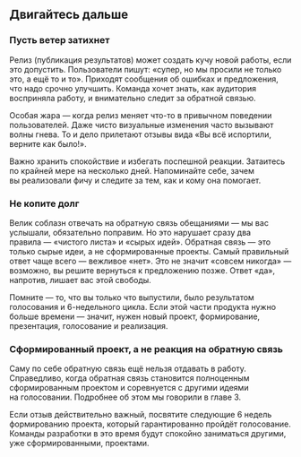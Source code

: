 ## Двигайтесь дальше

### Пусть ветер затихнет

Релиз (публикация результатов) может создать кучу новой работы, если это допустить. Пользователи пишут: «супер, но мы просили не только это, а ещё то и то». Приходят сообщения об ошибках и предложения, что надо срочно улучшить. Команда хочет знать, как аудитория восприняла работу, и внимательно следит за обратной связью.

Особая жара — когда релиз меняет что-то в привычном поведении пользователей. Даже чисто визуальные изменения часто вызывают волны гнева. То и дело прилетают отзывы вида «Вы всё испортили, верните как было!».

Важно хранить спокойствие и избегать поспешной реакции. Затаитесь по крайней мере на несколько дней. Напоминайте себе, зачем вы реализовали фичу и следите за тем, как и кому она помогает.

### Не копите долг

Велик соблазн отвечать на обратную связь обещаниями — мы вас услышали, обязательно поправим. Но это нарушает сразу два правила — «чистого листа» и «сырых идей». Обратная связь — это только сырые идеи, а не сформированные проекты. Самый правильный ответ чаще всего — вежливое «нет». Это не значит «совсем никогда» — возможно, вы решите вернуться к предложению позже. Ответ «да», напротив, лишает вас этой свободы. 

Помните — то, что вы только что выпустили, было результатом голосования и 6-недельного цикла. Если этой части продукта нужно больше времени — значит, нужен новый проект, формирование, презентация, голосование и реализация. 

### Сформированный проект, а не реакция на обратную связь

Саму по себе обратную связь ещё нельзя отдавать в работу. Справедливо, когда обратная связь становится полноценным сформированным проектом и соревнуется с другими идеями на голосовании. Подробнее об этом мы говорили в главе 3.

Если отзыв действительно важный, посвятите следующие 6 недель формированию проекта, который гарантированно пройдёт голосование. Команды разработки в это время будут спокойно заниматься другими, уже сформированными, проектами.